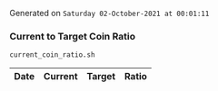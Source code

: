 Generated on `Saturday 02-October-2021 at 00:01:11`

### Current to Target Coin Ratio
`current_coin_ratio.sh`

Date|Current|Target|Ratio
---|---|---|---
